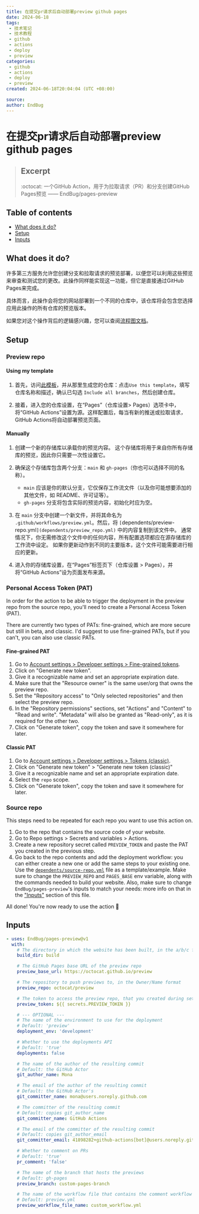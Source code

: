 ```yaml
---
title: 在提交pr请求后自动部署preview github pages
date: 2024-06-18
tags:
 - 技术笔记
 - 技术教程
 - github
 - actions
 - deploy
 - preview
categories:
 - github
 - actions
 - deploy
 - preview
created: 2024-06-18T20:04:04 (UTC +08:00)

source:
author: EndBug
---
```

# 在提交pr请求后自动部署preview github pages

> ## Excerpt
> :octocat: 一个GitHub Action，用于为拉取请求（PR）和分支创建GitHub Pages预览 —— EndBug/pages-preview

## Table of contents

- [What does it do?](#what-does-it-do)
- [Setup](#setup)
- [Inputs](#inputs)

## What does it do?

许多第三方服务允许您创建分支和拉取请求的预览部署，以便您可以利用这些预览来审查和测试您的更改。此操作同样能实现这一功能，但它是直接通过GitHub Pages来完成。

具体而言，此操作会将您的网站部署到一个不同的仓库中，该仓库将会包含您选择应用此操作的所有仓库的预览版本。

如果您对这个操作背后的逻辑感兴趣，您可以查阅[流程图文档](docs/flow_diagram.md)。

## Setup

### Preview repo

#### Using my template

1. 首先，访问[此模板](https://github.com/EndBug/preview-template)，并从那里生成您的仓库：点击`Use this template`，填写仓库名称和描述，确认已勾选 `Include all branches`，然后创建仓库。

2. 接着，进入您的仓库设置，在“Pages”（仓库设置> Pages）选项卡中，将“GitHub Actions”设置为源。这样配置后，每当有新的推送或拉取请求，GitHub Actions将自动部署预览页面。

#### Manually

1. 创建一个新的存储库以承载你的预览内容。
   这个存储库将用于来自你所有存储库的预览，因此你只需要一次性设置它。

2. 确保这个存储库包含两个分支：`main` 和 `gh-pages`（你也可以选择不同的名称）。
    - `main` 应该是你的默认分支，它仅保存工作流文件（以及你可能想要添加的其他文件，如 README、许可证等）。
    - `gh-pages` 分支将包含实际的预览内容，初始化时应为空。

3. 在 `main` 分支中创建一个新文件，并将其命名为 `.github/workflows/preview.yml`。然后，将 `[`dependents/preview-repo.yml`](dependents/preview_repo.yml)` 中的内容复制到该文件中。
   通常情况下，你无需修改这个文件中的任何内容，所有配置选项都应在源存储库的工作流中设定。
   如果你更新动作到不同的主要版本，这个文件可能需要进行相应的更新。

4. 进入你的存储库设置，在“Pages”标签页下（仓库设置 > Pages），并将“GitHub Actions”设为页面发布来源。

### Personal Access Token (PAT)

In order for the action to be able to trigger the deployment in the preview repo from the source repo, you'll need to create a Personal Access Token (PAT).

There are currently two types of PATs: fine-grained, which are more secure but still in beta, and classic. I'd suggest to use fine-grained PATs, but if you can't, you can also use classic PATs.

#### Fine-grained PAT

1. Go to [Account settings > Developer settings > Fine-grained tokens](https://github.com/settings/tokens?type=beta).
2. Click on "Generate new token".
3. Give it a recognizable name and set an appropriate expiration date.
4. Make sure that the "Resource owner" is the same user/org that owns the preview repo.
5. Set the "Repository access" to "Only selected repositories" and then select the preview repo.
6. In the "Repository permissions" sections, set "Actions" and "Content" to "Read and write". "Metadata" will also be granted as "Read-only", as it is required for the other two.
7. Click on "Generate token", copy the token and save it somewhere for later.

#### Classic PAT

1. Go to [Account settings > Developer settings > Tokens (classic)](https://github.com/settings/tokens).
2. Click on "Generate new token" > "Generate new token (classic)"
3. Give it a recognizable name and set an appropriate expiration date.
4. Select the `repo` scope.
5. Click on "Generate token", copy the token and save it somewhere for later.

### Source repo

This steps need to be repeated for each repo you want to use this action on.

1. Go to the repo that contains the source code of your website.
2. Go to Repo settings > Secrets and variables > Actions.
3. Create a new repository secret called `PREVIEW_TOKEN` and paste the PAT you created in the previous step.
4. Go back to the repo contents and add the deployment workflow: you can either create a new one or add the same steps to your existing one. Use the [`dependents/source-repo.yml`](dependents/source_repo.yml) file as a template/example.
  Make sure to change the `PREVIEW_REPO` and `PAGES_BASE` env variable, along with the commands needed to build your website.
  Also, make sure to change `EndBug/pages-preview`'s inputs to match your needs: more info on that in the ["Inputs"](#inputs) section of this file.

All done! You're now ready to use the action 🎉

## Inputs

```yaml
- uses: EndBug/pages-preview@v1
  with:
    # The directory in which the website has been built, in the a/b/c format
    build_dir: build

    # The GitHub Pages base URL of the preview repo
    preview_base_url: https://octocat.github.io/preview

    # The repository to push previews to, in the Owner/Name format
    preview_repo: octocat/preview

    # The token to access the preview repo, that you created during setup
    preview_token: ${{ secrets.PREVIEW_TOKEN }}

    # --- OPTIONAL ---
    # The name of the environment to use for the deployment
    # Default: 'preview'
    deployment_env: 'development'

    # Whether to use the deployments API
    # Default: 'true'
    deployments: false

    # The name of the author of the resulting commit
    # Default: the GitHub Actor
    git_author_name: Mona

    # The email of the author of the resulting commit
    # Default: the GitHub Actor's
    git_committer_name: mona@users.noreply.github.com

    # The committer of the resulting commit
    # Default: copies git_author_name
    git_committer_name: GitHub Actions

    # The email of the committer of the resulting commit
    # Default: copies git_author_email
    git_committer_email: 41898282+github-actions[bot]@users.noreply.github.com

    # Whether to comment on PRs
    # Default: 'true'
    pr_comment: 'false'

    # The name of the branch that hosts the previews
    # Default: gh-pages
    preview_branch: custom-pages-branch

    # The name of the workflow file that contains the comment workflow in the preview repo
    # Default: preview.yml
    preview_workflow_file_name: custom_workflow.yml
```

